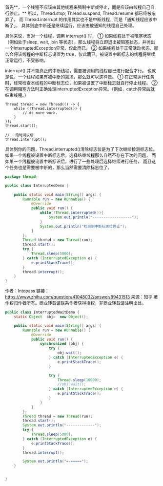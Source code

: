 首先**，一个线程不应该由其他线程来强制中断或停止，而是应该由线程自己自行停止。**
所以，Thread.stop, Thread.suspend, Thread.resume 都已经被废弃了。
而 Thread.interrupt 的作用其实也不是中断线程，而是「通知线程应该中断了」，
具体到底中断还是继续运行，应该由被通知的线程自己处理。

具体来说，当对一个线程，调用 interrupt() 时，
① 如果线程处于被阻塞状态（例如处于sleep, wait, join 等状态），那么线程将立即退出被阻塞状态，并抛出一个InterruptedException异常。仅此而已。
② 如果线程处于正常活动状态，那么会将该线程的中断标志设置为 true，仅此而已。被设置中断标志的线程将继续正常运行，不受影响。

interrupt() 并不能真正的中断线程，需要被调用的线程自己进行配合才行。
也就是说，一个线程如果有被中断的需求，那么就可以这样做。
① 在正常运行任务时，经常检查本线程的中断标志位，如果被设置了中断标志就自行停止线程。
② 在调用阻塞方法时正确处理InterruptedException异常。（例如，catch异常后就结束线程。）

```text
Thread thread = new Thread(() -> {
    while (!Thread.interrupted()) {
        // do more work.
    }
});
thread.start();

// 一段时间以后
thread.interrupt();
```


具体到你的问题，Thread.interrupted()清除标志位是为了下次继续检测标志位。
如果一个线程被设置中断标志后，选择结束线程那么自然不存在下次的问题，
而如果一个线程被设置中断标识后，进行了一些处理后选择继续进行任务，
而且这个任务也是需要被中断的，那么当然需要清除标志位了。



```java
package thread;

public class InteruptedDemo {
    
    public static void main(String[] args) {
        Runnable run = new Runnable() {
            @Override
            public void run() {
                while(!Thread.interrupted()){
                    System.out.println("------------------");
                }
                System.out.println("检测到中断标志位停止");
            }
        };
        Thread thread = new Thread(run);
        thread.start();
        try {
            Thread.sleep(5000);
        } catch (InterruptedException e) {
            e.printStackTrace();
        }
        thread.interrupt();       
    }
}
```



作者：Intopass 链接：https://www.zhihu.com/question/41048032/answer/89431513 来源：知乎 著作权归作者所有。商业转载请联系作者获得授权，非商业转载请注明出处。





```java
public class InterruptedWaitDemo {
    static Object  obj=  new Object();

    public static void main(String[] args) {
        Runnable run = new Runnable() {
            @Override
            public void run() {
                synchronized (obj) {
                    try {
                        obj.wait();
                    } catch (InterruptedException e) {
                        e.printStackTrace();
                    }

                    try {
                        Thread.sleep(10000);
                        //obj.wait();
                    } catch (InterruptedException e) {
                        e.printStackTrace();
                    }
                }
            }
        };
        Thread thread = new Thread(run);
        thread.start();
        System.out.println("-------------");
        try {
            Thread.sleep(5000);
        } catch (InterruptedException e) {
            e.printStackTrace();
        }
        thread.interrupt();

        System.out.println("=-=====");
    }


}
```


